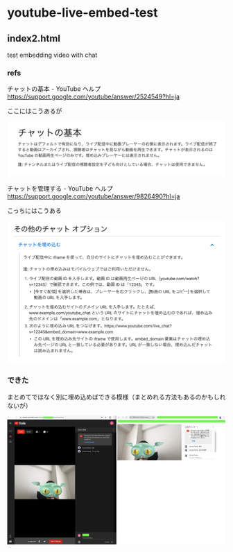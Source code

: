 # youtube-live-embed-test

## index2.html

test embedding video with chat

### refs

チャットの基本 - YouTube ヘルプ https://support.google.com/youtube/answer/2524549?hl=ja

ここにはこうあるが

![](https://github.com/ikekou/youtube-live-embed-test/blob/master/README/Screen%20Shot%202020-08-20%20at%2015.42.52.png?raw=true)

チャットを管理する - YouTube ヘルプ https://support.google.com/youtube/answer/9826490?hl=ja

こっちにはこうある

![](https://github.com/ikekou/youtube-live-embed-test/blob/master/README/Screen%20Shot%202020-08-20%20at%2015.41.20.png?raw=true)


### できた

まとめてではなく別に埋め込めばできる模様（まとめれる方法もあるのかもしれないが）

![](https://github.com/ikekou/youtube-live-embed-test/blob/master/README/Screen%20Shot%202020-08-20%20at%2015.39.49.png?raw=true)